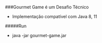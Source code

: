 ###Gourmet Game é um Desafio Técnico  

- Implementação compatível com Java 8, 11

#####Run
- java -jar gourmet-game.jar
